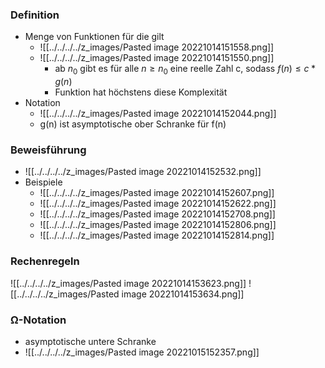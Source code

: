 ### Definition
+ Menge von Funktionen für die gilt
	+ ![[../../../../z_images/Pasted image 20221014151558.png]]
	+ ![[../../../../z_images/Pasted image 20221014151550.png]]
		+ ab $n_0$ gibt es für alle $n≥n_0$ eine reelle Zahl c, sodass $f(n)≤c*g(n)$
		+ Funktion hat höchstens diese Komplexität
+ Notation
	+ ![[../../../../z_images/Pasted image 20221014152044.png]]
	+ g(n) ist asymptotische ober Schranke für f(n)

### Beweisführung
+ ![[../../../../z_images/Pasted image 20221014152532.png]]
+ Beispiele
	+ ![[../../../../z_images/Pasted image 20221014152607.png]]
	+ ![[../../../../z_images/Pasted image 20221014152622.png]]
	+ ![[../../../../z_images/Pasted image 20221014152708.png]]
	+ ![[../../../../z_images/Pasted image 20221014152806.png]]
	+ ![[../../../../z_images/Pasted image 20221014152814.png]]

### Rechenregeln
![[../../../../z_images/Pasted image 20221014153623.png]]
![[../../../../z_images/Pasted image 20221014153634.png]]

### Ω-Notation
+ asymptotische untere Schranke
+ ![[../../../../z_images/Pasted image 20221015152357.png]]